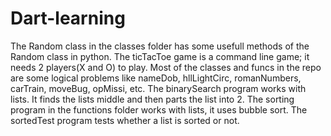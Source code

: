 # Dart-learning

The Random class in the classes folder has some usefull methods of the Random class in python. The ticTacToe game is 
a command line game; it needs 2 players(X and O) to play. Most of the classes and funcs in the repo are 
some logical problems like nameDob, hllLightCirc, romanNumbers, carTrain, moveBug, opMissi, etc. 
The binarySearch program works with lists. It finds the lists middle and then parts the list into 2. 
The sorting program in the functions folder works with lists, it uses bubble sort. The sortedTest program 
tests whether a list is sorted or not. 